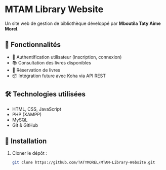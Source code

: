 # MTAM Library Website

Un site web de gestion de bibliothèque développé par **Mboutila Taty Aime Morel**.

## 🚀 Fonctionnalités

- 🔐 Authentification utilisateur (inscription, connexion)
- 📚 Consultation des livres disponibles
- 📖 Réservation de livres
- 📦 Intégration future avec Koha via API REST

## 🛠️ Technologies utilisées

- HTML, CSS, JavaScript
- PHP (XAMPP)
- MySQL
- Git & GitHub

## 📌 Installation

1. Cloner le dépôt :
   ```bash
   git clone https://github.com/TATYMOREL/MTAM-Library-Website.git
